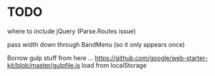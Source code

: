 # TODO

where to include jQuery (Parse.Routes issue)


pass width down through BandMenu (so it only appears once)


Borrow gulp stuff from here ...
https://github.com/google/web-starter-kit/blob/master/gulpfile.js
load from localStorage
